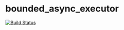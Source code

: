# bounded_async_executor

[![Build Status](https://travis-ci.org/lukeyeager/bounded_async_executor.svg?branch=master)](https://travis-ci.org/lukeyeager/bounded_async_executor)
